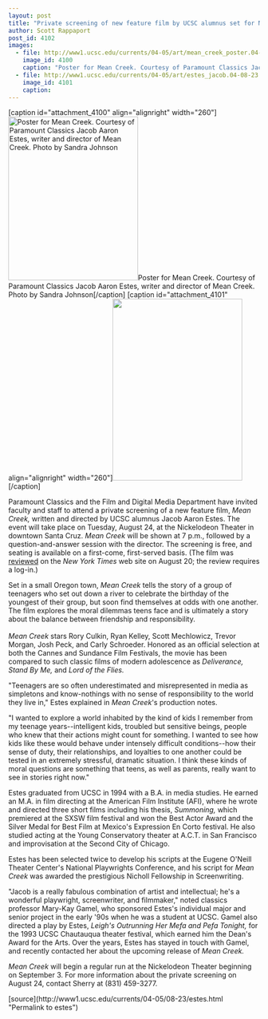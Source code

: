 ```yaml
---
layout: post
title: "Private screening of new feature film by UCSC alumnus set for Nickelodeon Theater"
author: Scott Rappaport
post_id: 4102
images:
  - file: http://www1.ucsc.edu/currents/04-05/art/mean_creek_poster.04-08-23.jpg
    image_id: 4100
    caption: "Poster for Mean Creek. Courtesy of Paramount Classics Jacob Aaron Estes, writer and director of Mean Creek. Photo by Sandra Johnson"
  - file: http://www1.ucsc.edu/currents/04-05/art/estes_jacob.04-08-23.jpg
    image_id: 4101
    caption: 
---
```


[caption id="attachment_4100" align="alignright" width="260"]<a href="http://localhost/mysite/wp-content/uploads/2004/08/mean_creek_poster.04-08-23.jpg"><img class="size-full wp-image-4100" src="http://localhost/mysite/wp-content/uploads/2004/08/mean_creek_poster.04-08-23.jpg" alt="Poster for Mean Creek. Courtesy of Paramount Classics Jacob Aaron Estes, writer and director of Mean Creek. Photo by Sandra Johnson" width="260" height="328" /></a>Poster for Mean Creek. Courtesy of Paramount Classics Jacob Aaron Estes, writer and director of Mean Creek. Photo by Sandra Johnson[/caption]
[caption id="attachment_4101" align="alignright" width="260"]<a href="http://localhost/mysite/wp-content/uploads/2004/08/estes_jacob.04-08-23.jpg"><img class="size-full wp-image-4101" src="http://localhost/mysite/wp-content/uploads/2004/08/estes_jacob.04-08-23.jpg" alt="" width="260" height="364" /></a>[/caption]
<p>
  Paramount Classics and the Film and Digital Media Department have invited faculty and staff to attend a private screening of a new feature film, <i>Mean Creek,</i> written and directed by UCSC alumnus Jacob Aaron Estes. The event will take place on Tuesday, August 24, at the Nickelodeon Theater in downtown Santa Cruz. <i>Mean Creek</i> will be shown at 7 p.m., followed by a question-and-answer session with the director. The screening is free, and seating is available on a first-come, first-served basis. (The film was <a href="http://movies2.nytimes.com/2004/08/20/movies/20MEAN.html">reviewed</a> on the <i>New York Times</i> web site on August 20; the review requires a log-in.)
</p>
<p>
  Set in a small Oregon town, <i>Mean Creek</i> tells the story of a group of teenagers who set out down a river to celebrate the birthday of the youngest of their group, but soon find themselves at odds with one another. The film explores the moral dilemmas teens face and is ultimately a story about the balance between friendship and responsibility.<br>
  <br>
  <i>Mean Creek</i> stars Rory Culkin, Ryan Kelley, Scott Mechlowicz, Trevor Morgan, Josh Peck, and Carly Schroeder. Honored as an official selection at both the Cannes and Sundance Film Festivals, the movie has been compared to such classic films of modern adolescence as <i>Deliverance, Stand By Me,</i> and <i>Lord of the Flies.</i><br>
</p>
<p>
  "Teenagers are so often underestimated and misrepresented in media as simpletons and know-nothings with no sense of responsibility to the world they live in," Estes explained in <i>Mean Creek</i>'s production notes.
</p>
<p>
  "I wanted to explore a world inhabited by the kind of kids I remember from my teenage years--intelligent kids, troubled but sensitive beings, people who knew that their actions might count for something. I wanted to see how kids like these would behave under intensely difficult conditions--how their sense of duty, their relationships, and loyalties to one another could be tested in an extremely stressful, dramatic situation. I think these kinds of moral questions are something that teens, as well as parents, really want to see in stories right now."<br>
</p>
<p>
  Estes graduated from UCSC in 1994 with a B.A. in media studies. He earned an M.A. in film directing at the American Film Institute (AFI), where he wrote and directed three short films including his thesis, <i>Summoning,</i> which premiered at the SXSW film festival and won the Best Actor Award and the Silver Medal for Best Film at Mexico's Expression En Corto festival. He also studied acting at the Young Conservatory theater at A.C.T. in San Francisco and improvisation at the Second City of Chicago.<br>
</p>
<p>
  Estes has been selected twice to develop his scripts at the Eugene O'Neill Theater Center's National Playwrights Conference, and his script for <i>Mean Creek</i> was awarded the prestigious Nicholl Fellowship in Screenwriting.<br>
</p>
<p>
  "Jacob is a really fabulous combination of artist and intellectual; he's a wonderful playwright, screenwriter, and filmmaker," noted classics professor Mary-Kay Gamel, who sponsored Estes's individual major and senior project in the early '90s when he was a student at UCSC. Gamel also directed a play by Estes, <i>Leigh's Outrunning Her Mefa and Pefa Tonight,</i> for the 1993 UCSC Chautauqua theater festival, which earned him the Dean's Award for the Arts. Over the years, Estes has stayed in touch with Gamel, and recently contacted her about the upcoming release of <i>Mean Creek.</i><br>
</p>
<p>
  <i>Mean Creek</i> will begin a regular run at the Nickelodeon Theater beginning on September 3. For more information about the private screening on August 24, contact Sherry at (831) 459-3277.
</p>
[source](http://www1.ucsc.edu/currents/04-05/08-23/estes.html "Permalink to estes")
